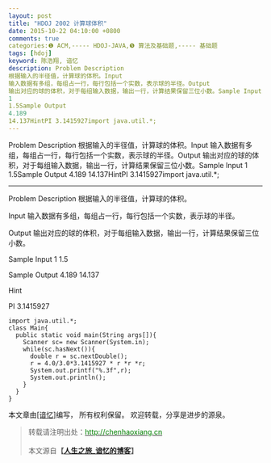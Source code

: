 ```yaml
---
layout: post
title: "HDOJ 2002 计算球体积"
date: 2015-10-22 04:10:00 +0800
comments: true
categories:❶ ACM,----- HDOJ-JAVA,❺ 算法及基础题,----- 基础题
tags: [hdoj]
keyword: 陈浩翔, 谙忆
description: Problem Description 
根据输入的半径值，计算球的体积。Input 
输入数据有多组，每组占一行，每行包括一个实数，表示球的半径。Output 
输出对应的球的体积，对于每组输入数据，输出一行，计算结果保留三位小数。Sample Input 
1 
1.5Sample Output 
4.189 
14.137HintPI 3.1415927import java.util.*; 
---
```



Problem Description 
根据输入的半径值，计算球的体积。Input 
输入数据有多组，每组占一行，每行包括一个实数，表示球的半径。Output 
输出对应的球的体积，对于每组输入数据，输出一行，计算结果保留三位小数。Sample Input 
1 
1.5Sample Output 
4.189 
14.137HintPI 3.1415927import java.util.*;
<!-- more -->
----------

Problem Description
根据输入的半径值，计算球的体积。
 

Input
输入数据有多组，每组占一行，每行包括一个实数，表示球的半径。
 

Output
输出对应的球的体积，对于每组输入数据，输出一行，计算结果保留三位小数。
 

Sample Input
1
1.5
 

Sample Output
4.189
14.137

Hint

 PI 3.1415927
 
 

```
import java.util.*;
class Main{
  public static void main(String args[]){
    Scanner sc= new Scanner(System.in);
    while(sc.hasNext()){
      double r = sc.nextDouble();
      r = 4.0/3.0*3.1415927 * r *r *r;
      System.out.printf("%.3f",r);
      System.out.println();
    }
  }
}
```

本文章由<a href="http://chenhaoxiang.cn/">[谙忆]</a>编写， 所有权利保留。 
欢迎转载，分享是进步的源泉。
<blockquote cite='陈浩翔'>
<p background-color='#D3D3D3'>转载请注明出处：<a href='http://chenhaoxiang.cn'><font color="green">http://chenhaoxiang.cn</font></a><br><br>
本文源自<strong>【<a href='http://chenhaoxiang.cn' target='_blank'>人生之旅_谙忆的博客</a>】</strong></p>
</blockquote>
